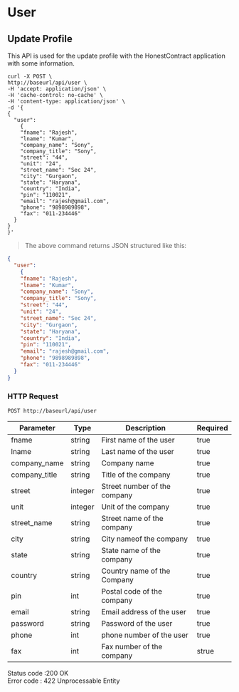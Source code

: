# User

## Update Profile

This API is used for the update profile with the HonestContract application with some information.

```shell
curl -X POST \
http://baseurl/api/user \
-H 'accept: application/json' \
-H 'cache-control: no-cache' \
-H 'content-type: application/json' \
-d '{
{
  "user":
    {
    "fname": "Rajesh",
    "lname": "Kumar",
    "company_name": "Sony",
    "company_title": "Sony",
    "street": "44",
    "unit": "24",
    "street_name": "Sec 24",
    "city": "Gurgaon",
    "state": "Haryana",
    "country": "India",
    "pin": "110021",
    "email": "rajesh@gmail.com",
    "phone": "9898989898",
    "fax": "011-234446"
  }
}
}'
```


> The above command returns JSON structured like this:

```json
{
  "user":
    {
    "fname": "Rajesh",
    "lname": "Kumar",
    "company_name": "Sony",
    "company_title": "Sony",
    "street": "44",
    "unit": "24",
    "street_name": "Sec 24",
    "city": "Gurgaon",
    "state": "Haryana",
    "country": "India",
    "pin": "110021",
    "email": "rajesh@gmail.com",
    "phone": "9898989898",
    "fax": "011-234446"
  }
}
```


### HTTP Request

`POST http://baseurl/api/user`


Parameter | Type    | Description | Required
--------- | ------- | ----------- | -----------
fname     | string | First name of the user | true
lname     | string  | Last name of the user | true
company_name| string | Company name          | true
company_title| string | Title of the company  | true
street    |integer     | Street number of the company |true
unit      | integer    | Unit of the company |true
street_name | string  | Street name of the company |true 
city      |  string | City nameof the company | true
state     |  string | State name of the company  | true
country   | string  | Country name of the Company | true
pin       |  int    | Postal code of the company | true
email     | string  | Email address of the user | true
password  |  string | Password of the user | true
phone     |  int    | phone number of the user | true
fax       | int     | Fax number of the company |strue


<aside class="success">Status code :200 OK </aside>
<aside class="warning">Error code : 422 Unprocessable Entity</aside>

